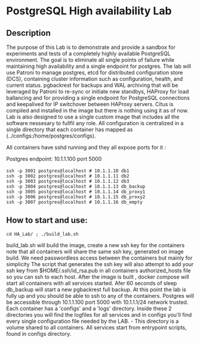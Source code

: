 # PostgreSQL High availability Lab

## Description
The purpose of this Lab is to demonstrate and provide a sandbox for experiments and tests of
a completely highly available PostgreSQL environment. The goal is to eliminate all
single points of failure while maintaining high availability and a single endpoint for postgres.
The lab will use Patroni to manage postgres, etcd for distributed configuration store (DCS),
containing cluster information such as configuration, health, and current status.
pgbackrest for backups and WAL archiving that will be leveraged by Patroni to re-sync or
initiate new standbys, HAProxy for load ballancing and for providing a single endpoint for
PostgreSQL connections and keepalived for IP switchover between HAProxy servers.
Citus is compiled and installed in the image but there is nothing using it as of now.
Lab is also designed to use a single custom image that includes all the software nessesary to
fullfil any role. All configuration is centralized in a single directory that each container has mapped
as (../configs:/home/postgres/configs).

All containers have sshd running and they all expose ports for it :

Postgres endpoint: 10.1.1.100 port 5000 \
\
`ssh -p 3001 postgres@localhost # 10.1.1.10	db1` \
`ssh -p 3002 postgres@localhost # 10.1.1.11	db2` \
`ssh -p 3003 postgres@localhost # 10.1.1.12	db3` \
`ssh -p 3004 postgres@localhost # 10.1.1.13	db_backup` \
`ssh -p 3005 postgres@localhost # 10.1.1.14	db_proxy1` \
`ssh -p 3006 postgres@localhost # 10.1.1.15	db_proxy2` \
`ssh -p 3007 postgres@localhost # 10.1.1.16	db_empty`

## How to start and use:
`cd HA_Lab/ ; ./build_lab.sh`

build_lab.sh will build the image, create a new ssh key for the containers
note that all containers will share the same ssh key, generated on image build.
We need passwordless access between the containers but mainly for simplicity
The script that generates the ssh key will also attempt to add your ssh key
from $HOME/.ssh/id_rsa.pub in all containers authorized_hosts file so you
can ssh to each host. After the image is built , docker compose will start all
containers with all services started. Afer 60 seconds of sleep db_backup will start
a new pgbackrest full backup. At this point the lab is fully up and you should be able to
ssh to any of the containers.
Postgres will be accessible through 10.1.1.100 port 5000 with 10.1.1.1/24 network trusted.
Each container has a 'configs' and a 'logs' directory. Inside these 2 directories you will
find the logfiles for all services and in configs you'll find every single configuration file
needed by the LAB. - This directory is a volume shared to all containers.
All services start from entrypoint scripts, found in configs directory.

